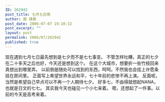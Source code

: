```yaml
---
ID: 262942
post_title: 七月七日雨
author: 南 靖男
post_date: 2006-07-07 19:10:32
post_excerpt: ""
layout: post
permalink: 2006/07/262942
published: true
---
```

现在遇到七月七日最先想到是七夕而不是七七事变。
不管怎样吐糟，真正的七夕在二十多天之后也好，今天还是想到这个。
在这个大城市，想要折一些竹枝回来真想出到哪里弄。
以前倒是随处可以找到的东西，呵呵。不然我也会挂上许愿条挂在房间里。
正面写上希望世界永远和平，七十年前的悲惨不再上演。
反面呢，当然是希望自己早点可以不再一个人期待七夕。
好多七，不由得就想起NANA，也就是日文的七七。
其实我今天也碰见一个小七来着。
嗯，还想起了一件事。以前的今天是高考来着。